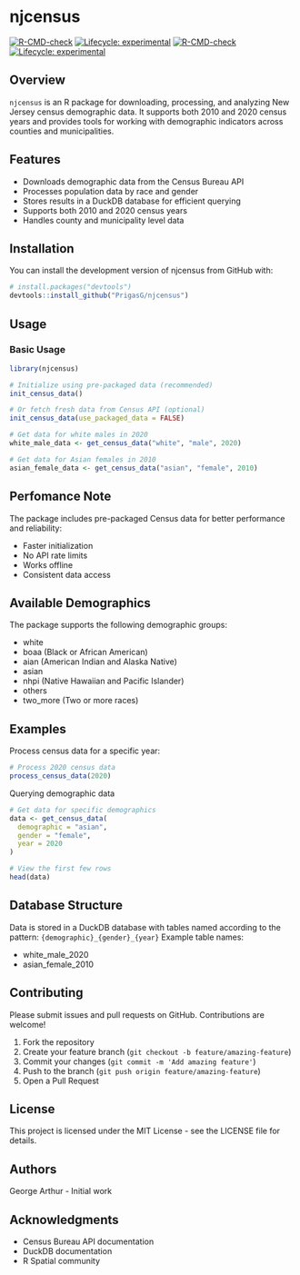 # njcensus

<!-- badges: start -->

[![R-CMD-check](https://github.com/yourusername/njcensus/actions/workflows/R-CMD-check.yaml/badge.svg)](https://github.com/yourusername/njcensus/actions/workflows/R-CMD-check.yaml) [![Lifecycle: experimental](https://img.shields.io/badge/lifecycle-experimental-orange.svg)](https://lifecycle.r-lib.org/articles/stages.html#experimental) [![R-CMD-check](https://github.com/PrigasG/njcensus/actions/workflows/R-CMD-check.yaml/badge.svg)](https://github.com/PrigasG/njcensus/actions/workflows/R-CMD-check.yaml) [![Lifecycle: experimental](https://img.shields.io/badge/lifecycle-experimental-orange.svg)](https://lifecycle.r-lib.org/articles/stages.html#experimental)

<!-- badges: end -->

## Overview

`njcensus` is an R package for downloading, processing, and analyzing New Jersey census demographic data. It supports both 2010 and 2020 census years and provides tools for working with demographic indicators across counties and municipalities.

## Features

-   Downloads demographic data from the Census Bureau API
-   Processes population data by race and gender
-   Stores results in a DuckDB database for efficient querying
-   Supports both 2010 and 2020 census years
-   Handles county and municipality level data

## Installation

You can install the development version of njcensus from GitHub with:

``` r
# install.packages("devtools")
devtools::install_github("PrigasG/njcensus")
```

## Usage

### Basic Usage

``` r
library(njcensus)

# Initialize using pre-packaged data (recommended)
init_census_data()

# Or fetch fresh data from Census API (optional)
init_census_data(use_packaged_data = FALSE)

# Get data for white males in 2020
white_male_data <- get_census_data("white", "male", 2020)

# Get data for Asian females in 2010
asian_female_data <- get_census_data("asian", "female", 2010)
```

## Perfomance Note
The package includes pre-packaged Census data for better performance and reliability:

* Faster initialization
* No API rate limits
* Works offline
* Consistent data access

## Available Demographics

The package supports the following demographic groups:

-   white
-   boaa (Black or African American)
-   aian (American Indian and Alaska Native)
-   asian
-   nhpi (Native Hawaiian and Pacific Islander)
-   others
-   two_more (Two or more races)

## Examples

Process census data for a specific year:

``` r
# Process 2020 census data
process_census_data(2020)
```

Querying demographic data

``` r
# Get data for specific demographics
data <- get_census_data(
  demographic = "asian",
  gender = "female",
  year = 2020
)

# View the first few rows
head(data)
```

## Database Structure

Data is stored in a DuckDB database with tables named according to the pattern: `{demographic}_{gender}_{year}` Example table names:

-   white_male_2020
-   asian_female_2010

## Contributing

Please submit issues and pull requests on GitHub. Contributions are welcome!

1.  Fork the repository
2.  Create your feature branch (`git checkout -b feature/amazing-feature`)
3.  Commit your changes (`git commit -m 'Add amazing feature'`)
4.  Push to the branch (`git push origin feature/amazing-feature`)
5.  Open a Pull Request

## License

This project is licensed under the MIT License - see the LICENSE file for details.

## Authors

George Arthur - Initial work

## Acknowledgments

-   Census Bureau API documentation
-   DuckDB documentation
-   R Spatial community
